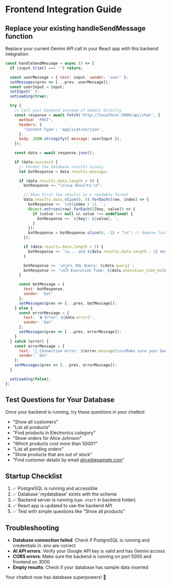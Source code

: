 # Frontend Integration Guide

## Replace your existing handleSendMessage function

Replace your current Gemini API call in your React app with this backend integration:

```javascript
const handleSendMessage = async () => {
  if (input.trim() === '') return;

  const userMessage = { text: input, sender: 'user' };
  setMessages(prev => [...prev, userMessage]);
  const userInput = input;
  setInput('');
  setLoading(true);

  try {
    // Call your backend instead of Gemini directly
    const response = await fetch('http://localhost:5000/api/chat', {
      method: 'POST',
      headers: {
        'Content-Type': 'application/json',
      },
      body: JSON.stringify({ message: userInput }),
    });

    const data = await response.json();

    if (data.success) {
      // Format the database results nicely
      let botResponse = data.results.message;

      if (data.results.data.length > 0) {
        botResponse += "\n\n📊 Results:\n";

        // Show first few results in a readable format
        data.results.data.slice(0, 5).forEach((row, index) => {
          botResponse += `\n${index + 1}. `;
          Object.entries(row).forEach(([key, value]) => {
            if (value !== null && value !== undefined) {
              botResponse += `${key}: ${value}, `;
            }
          });
          botResponse = botResponse.slice(0, -2) + "\n"; // Remove last comma
        });

        if (data.results.data.length > 5) {
          botResponse += `\n... and ${data.results.data.length - 5} more results`;
        }

        botResponse += `\n\n🔍 SQL Query: ${data.query}`;
        botResponse += `\n⏱️ Execution Time: ${data.execution_time_ms}ms`;
      }

      const botMessage = { 
        text: botResponse, 
        sender: 'bot'
      };
      setMessages(prev => [...prev, botMessage]);
    } else {
      const errorMessage = { 
        text: `❌ Error: ${data.error}`, 
        sender: 'bot' 
      };
      setMessages(prev => [...prev, errorMessage]);
    }
  } catch (error) {
    const errorMessage = { 
      text: `🔌 Connection error: ${error.message}\n\nMake sure your backend is running at http://localhost:5000`, 
      sender: 'bot' 
    };
    setMessages(prev => [...prev, errorMessage]);
  }

  setLoading(false);
};
```

## Test Questions for Your Database

Once your backend is running, try these questions in your chatbot:

- "Show all customers"
- "List all products"
- "Find products in Electronics category"
- "Show orders for Alice Johnson"
- "Which products cost more than 5000?"
- "List all pending orders"
- "Show products that are out of stock"
- "Find customer details by email alice@example.com"

## Startup Checklist

1. ✅ PostgreSQL is running and accessible
2. ✅ Database 'mydatabase' exists with the schema
3. ✅ Backend server is running (`npm start` in backend folder)
4. ✅ React app is updated to use the backend API
5. ✅ Test with simple questions like "Show all products"

## Troubleshooting

- **Database connection failed**: Check if PostgreSQL is running and credentials in .env are correct
- **AI API errors**: Verify your Google API key is valid and has Gemini access
- **CORS errors**: Make sure the backend is running on port 5000 and frontend on 3000
- **Empty results**: Check if your database has sample data inserted

Your chatbot now has database superpowers! 🚀
